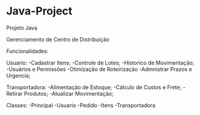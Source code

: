 # Java-Project

Projeto Java

Gerenciamento de Centro de Distribuição

Funcionalidades:

Usuario:
-Cadastrar Itens;
-Controle de Lotes;
-Historico de Movimentação;
-Usuários e Permissões
-Otimização de Roteirização
-Admnistrar Prazos e Urgencia;


Transportadora:
-Alimentação de Estoque;
-Cálculo de Custos e Frete;
-Retirar Produtos;
-Atualizar Movimentação;

Classes:
-Principal
-Usuario
-Pedido
-Itens
-Transportadora


